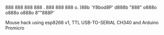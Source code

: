 

888   888  888          888 .  888   888   888  o.  )88b
`Y8bod8P' d888b         "888" o888o o888o o888o 8""888P' 



Mouse hack using esp8266 v1, TTL USB-TO-SERIAL CH340 and Arduino Promicro
